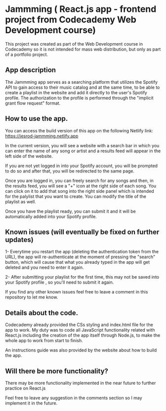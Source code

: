 # Jammming ( React.js app - frontend project from Codecademy Web Development course)

This project was created as part of the Web Development course in Codecademy so it is not intended for mass web distribution, but only as part of a portfolio project.

## App description

The Jammming app serves as a searching platform that utilizes the Spotify API to gain access to their music catalog and at the same time, to be able to create a playlist in the website and add it directly to the user's Spotify profile. The authorization to the profile is performed through the "implicit grant flow request" format.

## How to use the app.

You can access the build version of this app on the following Netlify link: https://jesrod-jammming.netlify.app

In the current version, you will see a website with a search bar in which you can enter the name of any song or artist and a results feed will appear in the left side of the website.

If you are not yet logged in into your Spotify account, you will be prompted to do so and after that, you will be redirected to the same page.

Once you are logged in, you can freely search for any songs and then, in the results feed, you will see a "+" icon at the right side of each song.
You can click on it to add that song into the right side panel which is intended for the palylist that you want to create. You can modify the title of the playlist as well.

Once you have the playlist ready, you can submit it and it will be automatically added into your Spotify profile.

## Known issues (will eventually be fixed on further updates)

1- Everytime you restart the app (deleting the authentication token from the URL), the app will re-authenticate at the moment of pressing the "search" button, which will cause that what you already typed in the app will get deleted and you need to enter it again.

2- After submitting your playlist for the first time, this may not be saved into your Spotify profile , so you'll need to submit it again.

If you find any other known issues feel free to leave a comment in this repository to let me know.

## Details about the code.

Codecademy already provided the CSs styling and index.html file for the app to work. My duty was to code all JavaScript functionality related with React.js including the creation of the app itself through Node.js, to make the whole app to work from start to finish.

An instructions guide was also provided by the website about how to build the app.

## Will there be more functionality?

There may be more functionality implemented in the near future to further practice on React.js 

Feel free to leave any suggestion in the comments section so I may implement it in the future.




